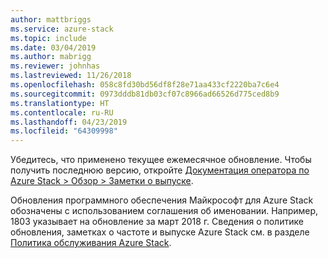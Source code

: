 ```yaml
---
author: mattbriggs
ms.service: azure-stack
ms.topic: include
ms.date: 03/04/2019
ms.author: mabrigg
ms.reviewer: johnhas
ms.lastreviewed: 11/26/2018
ms.openlocfilehash: 058c8fd30bd56df8f28e71aa433cf2220ba7c6e4
ms.sourcegitcommit: 0973dddb81db03cf07c8966ad66526d775ced8b9
ms.translationtype: HT
ms.contentlocale: ru-RU
ms.lasthandoff: 04/23/2019
ms.locfileid: "64309998"
---
```

Убедитесь, что применено текущее ежемесячное обновление. Чтобы получить последнюю версию, откройте [Документация оператора по Azure Stack > Обзор > Заметки о выпуске](../../operator/index.yml).

Обновления программного обеспечения Майкрософт для Azure Stack обозначены с использованием соглашения об именовании. Например, 1803 указывает на обновление за март 2018 г. Сведения о политике обновления, заметках о частоте и выпуске Azure Stack см. в разделе [Политика обслуживания Azure Stack](../../operator/azure-stack-servicing-policy.md).
